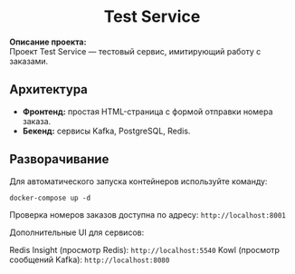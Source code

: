 <p align="center">
    <div align="center">
        <h1>Test Service</h1>
    </div>
</p>

**Описание проекта:**  
Проект Test Service — тестовый сервис, имитирующий работу с заказами.

## Архитектура

- **Фронтенд:** простая HTML-страница с формой отправки номера заказа.
- **Бекенд:** сервисы Kafka, PostgreSQL, Redis.

## Разворачивание

Для автоматического запуска контейнеров используйте команду:

```
docker-compose up -d

```

Проверка номеров заказов доступна по адресу:
`http://localhost:8001`

Дополнительные UI для сервисов:

Redis Insight (просмотр Redis): `http://localhost:5540`
Kowl (просмотр сообщений Kafka): `http://localhost:8080`
